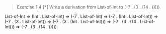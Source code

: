 > Exercise 1.4 [*] Write a derivation from List-of-Int to (-7 . (3 . (14 . ()))).


   List-of-Int
=> (Int . List-of-Int)
=> (-7 . List-of-Int)
=> (-7 . (Int . List-of-Int))
=> (-7 . (3 . List-of-Int))
=> (-7 . (3 . (Int . List-of-Int)))
=> (-7 . (3 . (14 . List-of-Int)))
=> (-7 . (3 . (14 . ())))